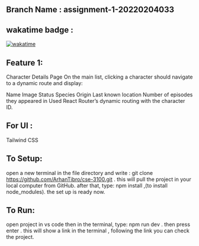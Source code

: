 ## Branch Name : assignment-1-20220204033

## wakatime badge :

[![wakatime](https://wakatime.com/badge/user/223b2895-cb7c-40e8-8fc1-5044ae99e262/project/b408cfc1-e235-4c21-a85d-3ccc1a4c2dfa.svg)](https://wakatime.com/badge/user/223b2895-cb7c-40e8-8fc1-5044ae99e262/project/b408cfc1-e235-4c21-a85d-3ccc1a4c2dfa)

## Feature 1:

Character Details Page
On the main list, clicking a character should navigate to a dynamic route
and display:

Name
Image
Status
Species
Origin
Last known location
Number of episodes they appeared in
Used React Router’s dynamic routing with the character ID.

## For UI :

Tailwind CSS

## To Setup:

open a new terminal in the file directory and write :
git clone https://github.com/ArhanTibro/cse-3100.git .
this will pull the project in your local computer from GitHub.
after that, type: npm install ,(to install node_modules).
the set up is ready now.

## To Run:

open project in vs code then in the terminal, type: npm run dev .
then press enter . this will show a link in the terminal ,
following the link you can check the project.
